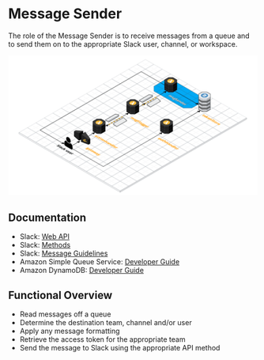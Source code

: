 # Message Sender

The role of the Message Sender is to receive messages from a queue and to send them on to the appropriate Slack user, channel, or workspace.

![System Diagram highlighting the Message Sender](overview.png)

## Documentation

* Slack: [Web API](https://api.slack.com/web#basics)
* Slack: [Methods](https://api.slack.com/methods)
* Slack: [Message Guidelines](https://api.slack.com/docs/message-guidelines)
* Amazon Simple Queue Service: [Developer Guide](https://docs.aws.amazon.com/AWSSimpleQueueService/latest/SQSDeveloperGuide/welcome.html)
* Amazon DynamoDB: [Developer Guide](https://docs.aws.amazon.com/amazondynamodb/latest/developerguide/Introduction.html)

## Functional Overview

* Read messages off a queue
* Determine the destination team, channel and/or user
* Apply any message formatting
* Retrieve the access token for the appropriate team
* Send the message to Slack using the appropriate API method
